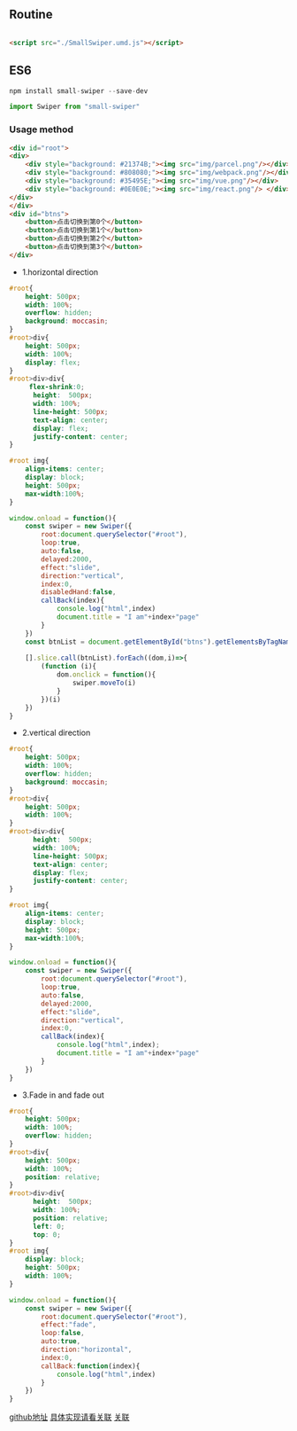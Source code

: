 
## Routine

```html

<script src="./SmallSwiper.umd.js"></script>

```


## ES6

```javascript
npm install small-swiper --save-dev

import Swiper from "small-swiper"

```


### Usage method

```html
<div id="root">
<div>
	<div style="background: #21374B;"><img src="img/parcel.png"/></div>
	<div style="background: #808080;"><img src="img/webpack.png"/></div>
	<div style="background: #35495E;"><img src="img/vue.png"/></div>
	<div style="background: #0E0E0E;"><img src="img/react.png"/> </div>
</div>
</div>
<div id="btns">
	<button>点击切换到第0个</button>
	<button>点击切换到第1个</button>
	<button>点击切换到第2个</button>
	<button>点击切换到第3个</button>
</div>

```



* 1.horizontal direction

```css
#root{
	height: 500px;
	width: 100%;
	overflow: hidden;
	background: moccasin;
}
#root>div{
	height: 500px;
	width: 100%;
	display: flex; 
}
#root>div>div{
	 flex-shrink:0;
	  height:  500px;
	  width: 100%;
	  line-height: 500px;
	  text-align: center;
	  display: flex;
	  justify-content: center;
}

#root img{
	align-items: center;
	display: block;
	height: 500px;
	max-width:100%;
}
```


```javascript
window.onload = function(){
	const swiper = new Swiper({
		root:document.querySelector("#root"),
		loop:true,
		auto:false,
		delayed:2000,
		effect:"slide",
		direction:"vertical",
		index:0,
		disabledHand:false,
		callBack(index){
			console.log("html",index)
			document.title = "I am"+index+"page"
		}
	})
	const btnList = document.getElementById("btns").getElementsByTagName("button");
	
	[].slice.call(btnList).forEach((dom,i)=>{
		(function (i){
			dom.onclick = function(){
				swiper.moveTo(i)
			}
		})(i)
	})
}

```

* 2.vertical direction

```css
#root{
	height: 500px;
	width: 100%;
	overflow: hidden;
	background: moccasin;
}
#root>div{
	height: 500px;
	width: 100%;
}
#root>div>div{
	  height:  500px;
	  width: 100%;
	  line-height: 500px;
	  text-align: center;
	  display: flex;
	  justify-content: center;
}

#root img{
	align-items: center;
	display: block;
	height: 500px;
	max-width:100%;
}

```


```javascript
window.onload = function(){
	const swiper = new Swiper({
		root:document.querySelector("#root"),
		loop:true,
		auto:false,
		delayed:2000,
		effect:"slide",
		direction:"vertical",
		index:0,
		callBack(index){
			console.log("html",index);
			document.title = "I am"+index+"page"
		}
	})
}

```

* 3.Fade in and fade out

```css
#root{
	height: 500px;
	width: 100%;
	overflow: hidden;
}
#root>div{
	height: 500px;
	width: 100%;
	position: relative;
}
#root>div>div{
	  height:  500px;
	  width: 100%;
	  position: relative;
	  left: 0;
	  top: 0;
}
#root img{
	display: block;
	height: 500px;
	width: 100%;
}

```


```javascript
window.onload = function(){
	const swiper = new Swiper({
		root:document.querySelector("#root"),
		effect:"fade",
		loop:false,
		auto:true,
		direction:"horizontal",
		index:0,
		callBack:function(index){
			console.log("html",index)
		}
	})
}
```

[github地址](https://github.com/atJiangBei/small-swiper)
[具体实现请看关联](https://atjiangbei.github.io/2019/04/04/%E6%89%8B%E5%8A%A8%E5%AE%9E%E7%8E%B0%E4%B8%80%E4%B8%AA%E6%BB%91%E5%8A%A8%E8%BD%AE%E6%92%AD%E5%9B%BE.html)
[关联](https://atjiangbei.github.io/)